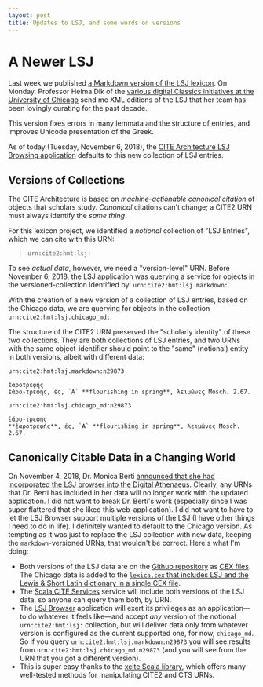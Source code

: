 ```yaml
---
layout: post
title: Updates to LSJ, and some words on versions 
---
```


# A Newer LSJ

Last week we published [a Markdown version of the LSJ lexicon](https://eumaeus.github.io/2018/10/30/lsj.html). On Monday, Professor Helma Dik of the [various digital Classics initiatives at the University of Chicago](http://perseus.uchicago.edu) send me XML editions of the LSJ that her team has been lovingly curating for the past decade. 

This version fixes errors in many lemmata and the structure of entries, and improves Unicode presentation of the Greek.

As of today (Tuesday, November 6, 2018), the [CITE Architecture LSJ Browsing application](http://folio2.furman.edu/lsj/) defaults to this new collection of LSJ entries.

## Versions of Collections

The CITE Architecture is based on *machine-actionable canonical citation* of objects that scholars study. *Canonical* citations can't change; a CITE2 URN must always identify the *same thing*.

For this lexicon project, we identified a *notional* collection of "LSJ Entries", which we can cite with this URN:

> `urn:cite2:hmt:lsj:`

To see *actual data*, however, we need a "version-level" URN. Before November 6, 2018, the LSJ application was querying a service for objects in the versioned-collection identified by: `urn:cite2:hmt:lsj.markdown:`.

With the creation of a new version of a collection of LSJ entries, based on the Chicago data, we are querying for objects in the collection `urn:cite2:hmt:lsj.chicago_md:`.

The structure of the CITE2 URN preserved the "scholarly identity" of these two collections. They are both collections of LSJ entries, and two URNs with the same object-identifier should point to the "same" (notional) entity in both versions, albeit with different data:

~~~
urn:cite2:hmt:lsj.markdown:n29873

ἐαροτρεφής
ἐᾰρο-τρεφής, ές, `A` **flourishing in spring**, λειμῶνες Mosch. 2.67.

urn:cite2:hmt:lsj.chicago_md:n29873

ἐᾰρο-τρεφής
**ἐαροτρεφής**, ές, `A` **flourishing in spring**, λειμῶνες Mosch. 2.67.
~~~


## Canonically Citable Data in a Changing World

On November 4, 2018, Dr. Monica Berti [announced that she had incorporated the LSJ browser into the Digital Athenaeus](https://goo.gl/CQdHVk). Clearly, any URNs that Dr. Berti has included in her data will no longer work with the updated application. I did not want to break Dr. Berti's work (especially since I was super flattered that she liked this web-application). I did not want to have to let the LSJ Browser support multiple versions of the LSJ (I have other things I need to do in life). I definitely wanted to default to the Chicago version. As tempting as it was just to replace the LSJ collection with new data, keeping the `markdown`-versioned URNs, that wouldn't be correct. Here's what I'm doing:

- Both versions of the LSJ data are on the [Github repository](https://github.com/Eumaeus/cite_lsj_cex) as [CEX files](https://cite-architecture.github.io/citedx/CEX-spec-3.0.1/). The Chicago data is added to the [`lexica.cex` that includes LSJ and the Lewis & Short Latin dictionary in a single CEX file](https://github.com/Eumaeus/fuCiteDX). 
- The [Scala CITE Services](https://eumaeus.github.io/2018/11/04/lexService.html) service will include both versions of the LSJ data, so anyone can query them both, by URN.
- The [LSJ Browser](http://folio2.furman.edu/lsj/) application will exert its privileges as an application—to do whatever it feels like—and accept *any* version of the notional `urn:cite2:hmt:lsj:` collection, but will deliver data only from whatever version is configured as the current supported one, for now, `chicago_md`. So if you query `urn:cite2:hmt:lsj.markdown:n29873` you will see results from `urn:cite2:hmt:lsj.chicago_md:n29873` (and you will see from the URN that you got a different version).
- This is super easy thanks to the [xcite Scala library](https://github.com/cite-architecture/xcite), which offers many well-tested methods for manipulating CITE2 and CTS URNs.

